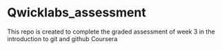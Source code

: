 # Qwicklabs_assessment
This repo is created to complete the graded assessment of week 3 in the introduction to git and github Coursera 
